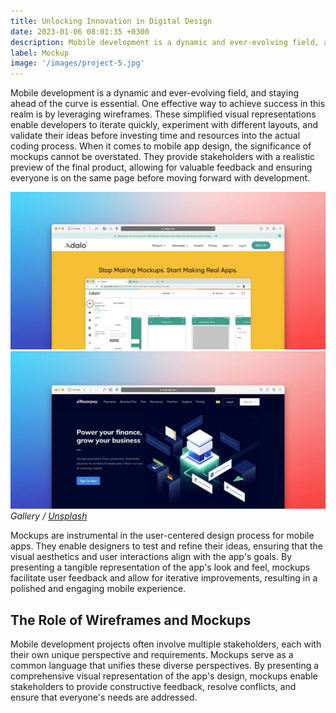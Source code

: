 ```yaml
---
title: Unlocking Innovation in Digital Design
date: 2023-01-06 08:01:35 +0300
description: Mobile development is a dynamic and ever-evolving field, and staying ahead of the curve is essential. These simplified visual representations enable developers to iterate quickly, experiment with different layouts, and validate their ideas before investing time and resources into the actual coding process.
label: Mockup
image: '/images/project-5.jpg'
---
```


Mobile development is a dynamic and ever-evolving field, and staying ahead of the curve is essential. One effective way to achieve success in this realm is by leveraging wireframes. These simplified visual representations enable developers to iterate quickly, experiment with different layouts, and validate their ideas before investing time and resources into the actual coding process. When it comes to mobile app design, the significance of mockups cannot be overstated. They provide stakeholders with a realistic preview of the final product, allowing for valuable feedback and ensuring everyone is on the same page before moving forward with development.

<div class="page__gallery__wrapper">
  <div class="page__gallery__images">
    <img src="/images/project-example-1.jpg" loading="lazy" alt="Project">
    <img src="/images/project-example-3.jpg" loading="lazy" alt="Project">
  </div>
  <em>Gallery / <a href="https://unsplash.com/" target="_blank">Unsplash</a></em>
</div>

Mockups are instrumental in the user-centered design process for mobile apps. They enable designers to test and refine their ideas, ensuring that the visual aesthetics and user interactions align with the app's goals. By presenting a tangible representation of the app's look and feel, mockups facilitate user feedback and allow for iterative improvements, resulting in a polished and engaging mobile experience.

## The Role of Wireframes and Mockups

Mobile development projects often involve multiple stakeholders, each with their own unique perspective and requirements. Mockups serve as a common language that unifies these diverse perspectives. By presenting a comprehensive visual representation of the app's design, mockups enable stakeholders to provide constructive feedback, resolve conflicts, and ensure that everyone's needs are addressed.